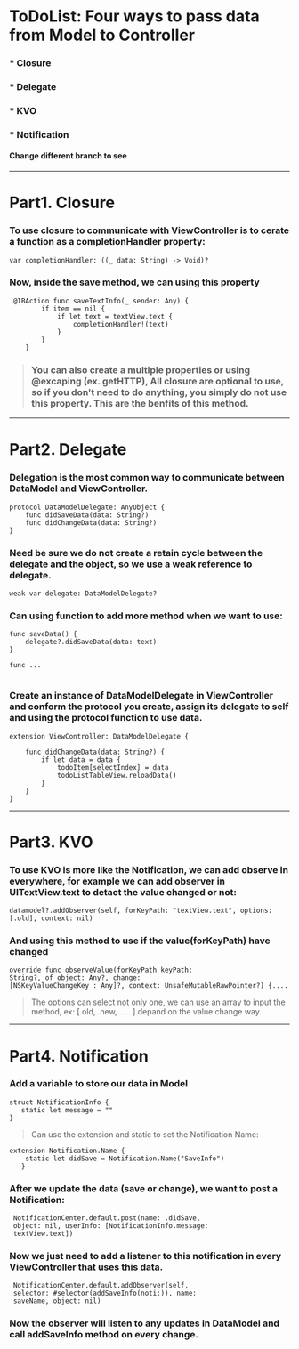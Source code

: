 # ToDoList: Four ways to pass data from Model to Controller

### * Closure

### * Delegate

### * KVO

### * Notification

#### Change different branch to see 

***

# Part1. Closure
### To use closure to communicate with ViewController is to cerate a function as a completionHandler property:
```
var completionHandler: ((_ data: String) -> Void)?

```
### Now, inside the save method, we can using this property
```
 @IBAction func saveTextInfo(_ sender: Any) {
        if item == nil {
            if let text = textView.text {
                completionHandler!(text)
            }
        }
    }
```
> ### You can also create a multiple properties or using @excaping (ex. getHTTP), All closure are optional to use, so if you don't need to do anything, you simply do not use this property. This are the benfits of this method.


***

# Part2. Delegate
### Delegation is the most common way to communicate between DataModel and ViewController.
```
protocol DataModelDelegate: AnyObject {
    func didSaveData(data: String?)
    func didChangeData(data: String?)
}
```
### Need be sure we do not create a retain cycle between the delegate and the object, so we use a weak reference to delegate.
```
weak var delegate: DataModelDelegate?

```
### Can using function to add more method when we want to use: 
```
func saveData() {
	delegate?.didSaveData(data: text)
}

func ...
		
```
### Create an instance of DataModelDelegate in ViewController and conform the protocol you create, assign its delegate to self and using the protocol function to use data.

```
extension ViewController: DataModelDelegate {
    
    func didChangeData(data: String?) {
        if let data = data {
            todoItem[selectIndex] = data
            todoListTableView.reloadData()
        }
    }
}		
```

***
# Part3. KVO
### To use KVO is more like the Notification, we can add observe in everywhere, for example we can add observer in UITextView.text to detact the value changed or not:

```
datamodel?.addObserver(self, forKeyPath: "textView.text", options: [.old], context: nil)

```
### And using this method to use if the value(forKeyPath) have changed

```
override func observeValue(forKeyPath keyPath: 
String?, of object: Any?, change: 
[NSKeyValueChangeKey : Any]?, context: UnsafeMutableRawPointer?) {....

```
> The options can select not only one, we can use an array to input the method, ex: [.old, .new, ..... ] depand on the value change way.




***
# Part4. Notification
### Add a variable to store our data in Model

```
struct NotificationInfo {
   static let message = ""
}
```
> Can use the extension and static to set the Notification Name:

```
extension Notification.Name {
    static let didSave = Notification.Name("SaveInfo")
   }
```

### After we update the data (save or change), we want to post a Notification: 
```
 NotificationCenter.default.post(name: .didSave, 
 object: nil, userInfo: [NotificationInfo.message: 
 textView.text])
```
### Now we just need to add a listener to this notification in every ViewController that uses this data.
```
 NotificationCenter.default.addObserver(self, 
 selector: #selector(addSaveInfo(noti:)), name:
 saveName, object: nil)
```

### Now the observer will listen to any updates in DataModel and call addSaveInfo method on every change.

